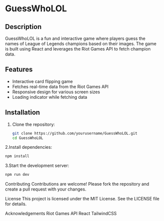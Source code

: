 # GuessWhoLOL

## Description

GuessWhoLOL is a fun and interactive game where players guess the names of League of Legends champions based on their images. The game is built using React and leverages the Riot Games API to fetch champion data.

## Features

- Interactive card flipping game
- Fetches real-time data from the Riot Games API
- Responsive design for various screen sizes
- Loading indicator while fetching data

## Installation

1. Clone the repository:
   ```sh
   git clone https://github.com/yourusername/GuessWhoLOL.git
   cd GuessWhoLOL
   ```

2.Install dependencies:

```sh
npm install
```

3.Start the development server:

```sh
npm run dev
```

Contributing
Contributions are welcome! Please fork the repository and create a pull request with your changes.

License
This project is licensed under the MIT License. See the LICENSE file for details.

Acknowledgements
Riot Games API
React
TailwindCSS
